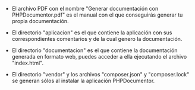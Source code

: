 - El archivo PDF con el nombre "Generar documentación con PHPDocumentor.pdf" 
  es el manual con el que conseguirás generar tu propia documentación.
  
- El directorio "aplicacion" es el que contiene la aplicación con sus correspondientes
  comentarios y de la cual genero la documentación.

- El directorio "documentacion" es el que contiene la documentación generada en
  formato web, puedes acceder a ella ejecutando el archivo "index.html".

- El directorio "vendor" y los archivos "composer.json" y "composer.lock"
  se generan sólos al instalar la aplicación PHPDocumentor.
